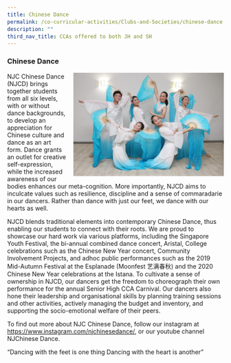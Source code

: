 ```yaml
---
title: Chinese Dance
permalink: /co-curricular-activities/Clubs-and-Societies/chinese-dance
description: ""
third_nav_title: CCAs offered to both JH and SH
---
```


### Chinese Dance

<img src="/images/chinesedance1.png" style="width:350px;height:240px;margin-left:15px;" align = "right"> NJC Chinese Dance (NJCD) brings together students from all six levels, with or without dance backgrounds, to develop an appreciation for Chinese culture and dance as an art form. Dance grants an outlet for creative self-expression, while the increased awareness of our bodies enhances our meta-cognition. More importantly, NJCD aims to inculcate values such as resilience, discipline and a sense of commaradarie in our dancers. Rather than dance with just our feet, we dance with our hearts as well.

NJCD blends traditional elements into contemporary Chinese Dance, thus enabling our students to connect with their roots. We are proud to showcase our hard work via various platforms, including the Singapore Youth Festival, the bi-annual combined dance concert, Aristal, College celebrations such as the Chinese New Year concert, Community Involvement Projects, and adhoc public performances such as the 2019 Mid-Autumn Festival at the Esplanade (Moonfest 艺满春秋) and the 2020 Chinese New Year celebrations at the Istana. To cultivate a sense of ownership in NJCD, our dancers get the freedom to choreograph their own performance for the annual Senior High CCA Carnival. Our dancers also hone their leadership and organisational skills by planning training sessions and other activities, actively managing the budget and inventory, and supporting the socio-emotional welfare of their peers.

To find out more about NJC Chinese Dance, follow our instagram at https://www.instagram.com/njchinesedance/, or our youtube channel NJChinese Dance.

“Dancing with the feet is one thing Dancing with the heart is another”